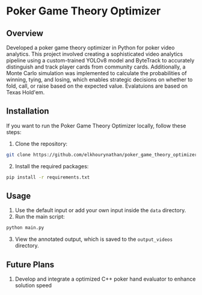 # Poker Game Theory Optimizer

## Overview

Developed a poker game theory optimizer in Python for poker video analytics. This project involved creating a sophisticated video analytics pipeline using a custom-trained YOLOv8 model and ByteTrack to accurately distinguish and track player cards from community cards. Additionally, a Monte Carlo simulation was implemented to calculate the probabilities of winning, tying, and losing, which enables strategic decisions on whether to fold, call, or raise based on the expected value. Evalatuions are based on Texas Hold'em.

## Installation

If you want to run the Poker Game Theory Optimizer locally, follow these steps:

1. Clone the repository:
``` bash
git clone https://github.com/elkhourynathan/poker_game_theory_optimizer.git
```
2. Install the required packages:
``` bash
pip install -r requirements.txt
```
## Usage

1. Use the default input or add your own input inside the `data` directory.
2. Run the main script:
``` bash
python main.py
```
3. View the annotated output, which is saved to the `output_videos` directory.

## Future Plans
1. Develop and integrate a optimized C++ poker hand evaluator to enhance solution speed

